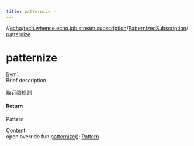 ```yaml
---
title: patternize -
---
```

//[echo](../../index.md)/[tech.whence.echo.job.stream.subscription](../index.md)/[PatternizedSubscription](index.md)/[patternize](patternize.md)



# patternize  
[jvm]  
Brief description  


取订阅规则



#### Return  


Pattern

  
Content  
open override fun [patternize](patternize.md)(): [Pattern](https://docs.oracle.com/javase/8/docs/api/java/util/regex/Pattern.html)  



